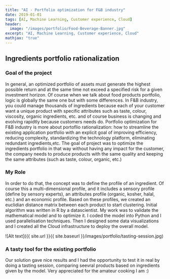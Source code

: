 ```yaml
---
title: "AI - Portfolio optimization for F&B industry"
date: 2019-01-01
tags: [AI, Machine Learning, Customer experience, Cloud]
header:
  image: "/images/portfolio/Food-Beverage-Banner.jpg"
excerpt: "AI, Machine Learning, Customer experience, Cloud"
mathjax: "true"
---
```


## Ingredients portfolio rationalization

### Goal of the project
In general, an optimized portfolio of assets must generate the highest possible return and at the same time not exceed a specified risk for a given investment horizon. Of course when we talk about food products portfolio, logic is globally the same one but with some differences. In F&B industry, you could manage thousands of ingredients because each of your customer want a unique product with specific attributes such as taste, colour, viscosity, organic ingredients, etc. and of course business is changing and evolving rapidtly because customers needs do. Portfolio optimization for F&B industry is more about portoflio rationalization: how to streamline the existing application portfolio with an explicit goal of improving efficiency, reducing complexity, standardizing the technology platform, eliminating redundant ingredients,etc. The goal of project was to optimize the ingredients portfolio in that way without having any impact for the customer, the company needs to produce products with the same quality and keeping the same attributes (such as taste, colour, organic, etc.)

### My Role
In order to do that, the concept was to define the profile of an ingredient. Of course this a multi-dimensional profile, and it includes a sensory profile (define by sensory experts), an attributes profile (organic, kosher, halal, etc.) and an economic profile. Based on these profiles, we created an euclidian distance matrix between each product to start clustering. Initial algorithm was written in R by a datascientist. My work was to validate the mathematical model and to optimize it. I coded the model into Python and I used parallelisation techniques. Then I designed some data visualizations and I created all the Cloud infrastructure to deploy the overall model.

![Alt text]({{ site.url }}{{ site.baseurl }}/images/portfolio/tasting-session.jpg)

### A tasty tool for the existing portfolio
Our solution gave nice results and I had the opportunity to test it in real by doing a tasting session, comparing seevral products based on ingredients given by the model. Very appreciated for the amateur cooking I am :)
